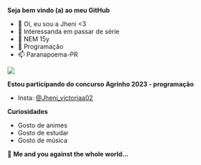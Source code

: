 **Seja bem vindo (a) ao meu GitHub**

- 👋  Oi, eu sou a Jheni <3
- 👀  Interessanda em passar de série
- 🌱  NEM 15y 
- 💞️  Programação 
- 📫  Paranapoema-PR

![](https://media.tenor.com/_8Q6Wt_5lIIAAAAC/zero-two-smile.gif)

 **Estou participando do concurso Agrinho 2023 - programação**

- Insta: [@Jheni_victoriaa02](https://www.instagram.com/jheni_victoriaa02/?next=%2F)


 **Curiosidades**

- Gosto de animes
- Gosto de estudar
- Gosto de música

💞️ **Me and you against the whole world...**

